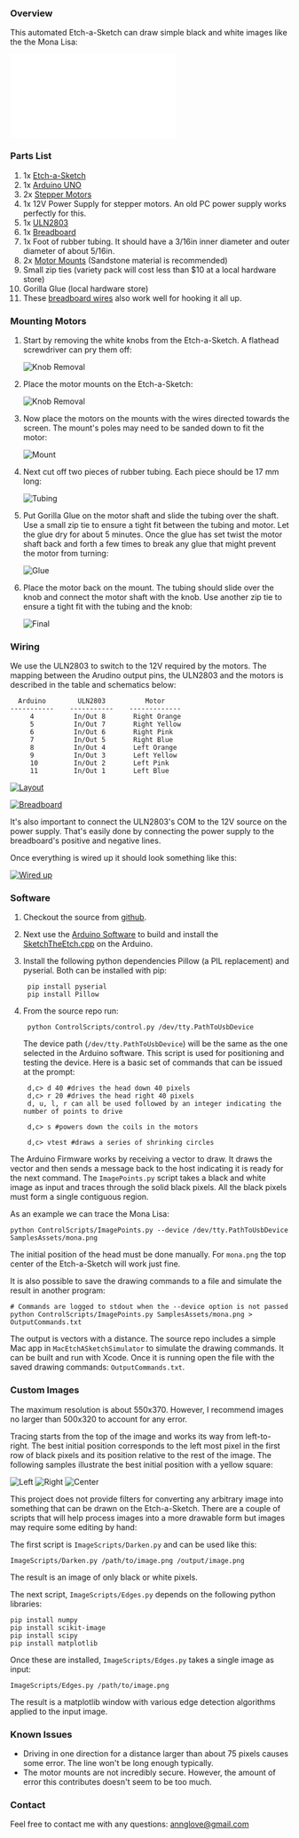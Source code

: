 ### Overview

This automated Etch-a-Sketch can draw simple black and white images like the the Mona Lisa:

<iframe class="video" src="//player.vimeo.com/video/114496052" frameborder="0" webkitallowfullscreen mozallowfullscreen allowfullscreen></iframe>

### Parts List

1. 1x [Etch-a-Sketch](http://www.amazon.com/Classic-Etch-Sketch-Magic-Screen/dp/B00000J0HG/)
2. 1x [Arduino UNO](http://www.adafruit.com/products/50)
3. 2x [Stepper Motors](https://www.adafruit.com/products/918)
4. 1x 12V Power Supply for stepper motors. An old PC power supply works perfectly for this.
5. 1x [ULN2803](http://www.digikey.com/product-detail/en/ULN2803A/497-2356-5-ND/599591)
6. 1x [Breadboard](http://www.adafruit.com/products/64)
7. 1x Foot of rubber tubing. It should have a 3/16in inner diameter and outer diameter of about 5/16in.
8. 2x [Motor Mounts](http://www.shapeways.com/model/848459/motor-mount-r2.html) (Sandstone material is recommended)
9. Small zip ties (variety pack will cost less than $10 at a local hardware store)
10. Gorilla Glue (local hardware store)
12. These [breadboard wires](http://www.adafruit.com/products/153) also work well for hooking it all up.

### Mounting Motors

1. Start by removing the white knobs from the Etch-a-Sketch. A flathead screwdriver can pry them off: <p>![Knob Removal](Schematics/Images/motor_1.jpg)</p>
2. Place the motor mounts on the Etch-a-Sketch: <p>![Knob Removal](Schematics/Images/motor_2.jpg)</p>
3. Now place the motors on the mounts with the wires directed towards the screen. The mount's poles may need to be sanded down to fit the motor: <p>![Mount](Schematics/Images/motor_3.jpg)</p>
4. Next cut off two pieces of rubber tubing. Each piece should be 17 mm long: <p>![Tubing](Schematics/Images/motor_4.jpg)</p>
5. Put Gorilla Glue on the motor shaft and slide the tubing over the shaft. Use a small zip tie to ensure a tight fit between the tubing and motor. Let the glue dry for about 5 minutes. Once the glue has set twist the motor shaft back and forth a few times to break any glue that might prevent the motor from turning: <p>![Glue](Schematics/Images/motor_5.jpg)</p>
6. Place the motor back on the mount. The tubing should slide over the knob and connect the motor shaft with the knob. Use another zip tie to ensure a tight fit with the tubing and the knob: <p>![Final](Schematics/Images/motor_6.jpg)</p>

### Wiring

We use the ULN2803 to switch to the 12V required by the motors. The mapping between the Arudino output pins, the ULN2803 and the motors is described in the table and schematics below:

	  Arduino        ULN2803          Motor
	-----------    -----------    -------------
	     4          In/Out 8       Right Orange
	     5          In/Out 7       Right Yellow
	     6          In/Out 6       Right Pink
	     7          In/Out 5       Right Blue
	     8          In/Out 4       Left Orange
	     9          In/Out 3       Left Yellow
	     10         In/Out 2       Left Pink
	     11         In/Out 1       Left Blue

<a href="Schematics/layout_schematic.png" target="_blank">![Layout](Schematics/layout_schematic_thumb.png)</a>

<a href="Schematics/layout_bread_board.png" target="_blank">![Breadboard](Schematics/layout_bread_board_thumb.png)</a>

It's also important to connect the ULN2803's COM to the 12V source on the power supply. That's easily done by connecting the power supply to the breadboard's positive and negative lines.

Once everything is wired up it should look something like this:

<a href="Schematics/Images/wiredup.jpg" target="_blank">![Wired up](Schematics/Images/wiredup_thumb.jpg)</a>

### Software

1. Checkout the source from <a href="https://github.com/evanlong/etching" target="_blank">github</a>.
2. Next use the [Arduino Software](http://arduino.cc/en/Main/Software) to build and install the [SketchTheEtch.cpp](http://blah/arduino/SketchTheEtch/SketchTheEtch.cpp) on the Arduino.
3. Install the following python dependencies Pillow (a PIL replacement) and pyserial. Both can be installed with pip:

		pip install pyserial
		pip install Pillow

4. From the source repo run:

		python ControlScripts/control.py /dev/tty.PathToUsbDevice

	The device path (`/dev/tty.PathToUsbDevice`) will be the same as the one selected in the Arduino software. This script is used for positioning and testing the device. Here is a basic set of commands that can be issued at the prompt:

		d,c> d 40 #drives the head down 40 pixels
		d,c> r 20 #drives the head right 40 pixels
		d, u, l, r can all be used followed by an integer indicating the number of points to drive
		
		d,c> s #powers down the coils in the motors
		
		d,c> vtest #draws a series of shrinking circles
		
The Arduino Firmware works by receiving a vector to draw. It draws the vector and then sends a message back to the host indicating it is ready for the next command. The `ImagePoints.py` script takes a black and white image as input and traces through the solid black pixels. All the black pixels must form a single contiguous region.

As an example we can trace the Mona Lisa:

	python ControlScripts/ImagePoints.py --device /dev/tty.PathToUsbDevice SamplesAssets/mona.png

The initial position of the head must be done manually. For `mona.png` the top center of the Etch-a-Sketch will work just fine.

It is also possible to save the drawing commands to a file and simulate the result in another program:

	# Commands are logged to stdout when the --device option is not passed
	python ControlScripts/ImagePoints.py SamplesAssets/mona.png > OutputCommands.txt

The output is vectors with a distance. The source repo includes a simple Mac app in `MacEtchASketchSimulator` to simulate the drawing commands. It can be built and run with Xcode. Once it is running open the file with the saved drawing commands: `OutputCommands.txt`.

### Custom Images

The maximum resolution is about 550x370. However, I recommend images no larger than 500x320 to account for any error.

Tracing starts from the top of the image and works its way from left-to-right. The best initial position corresponds to the left most pixel in the first row of black pixels and its position relative to the rest of the image. The following samples illustrate the best initial position with a yellow square: <p class="position-images">![Left](Schematics/Images/Position1.png) ![Right](Schematics/Images/Position2.png) ![Center](Schematics/Images/Position3.png)</p>

This project does not provide filters for converting any arbitrary image into something that can be drawn on the Etch-a-Sketch. There are a couple of scripts that will help process images into a more drawable form but images may require some editing by hand:

The first script is `ImageScripts/Darken.py` and can be used like this:

	ImageScripts/Darken.py /path/to/image.png /output/image.png

The result is an image of only black or white pixels.

The next script, `ImageScripts/Edges.py` depends on the following python libraries:

	pip install numpy
	pip install scikit-image
	pip install scipy
	pip install matplotlib

Once these are installed, `ImageScripts/Edges.py` takes a single image as input:

	ImageScripts/Edges.py /path/to/image.png

The result is a matplotlib window with various edge detection algorithms applied to the input image.

### Known Issues

- Driving in one direction for a distance larger than about 75 pixels causes some error. The line won't be long enough typically.
- The motor mounts are not incredibly secure. However, the amount of error this contributes doesn't seem to be too much.

### Contact

Feel free to contact me with any questions: annglove@gmail.com
